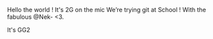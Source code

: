 Hello the world ! It's 2G on the mic
We’re trying git at School !
With the fabulous @Nek-  <3.

It's GG2
